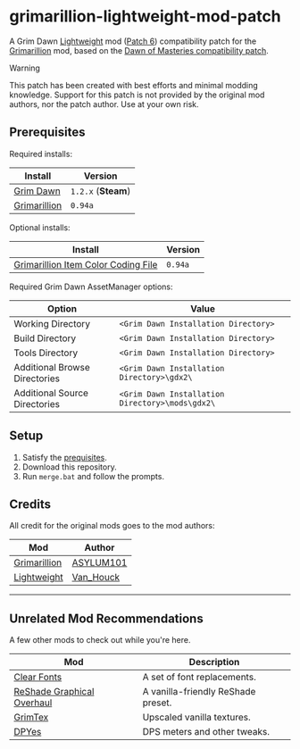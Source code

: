 # grimarillion-lightweight-mod-patch

A Grim Dawn [Lightweight](https://forums.crateentertainment.com/t/lightweight-mod-for-speeding-up-the-leveling-process/108690) mod ([Patch 6](https://forums.crateentertainment.com/t/lightweight-mod-for-speeding-up-the-leveling-process/108690/674)) compatibility patch for the [Grimarillion](https://forums.crateentertainment.com/t/rel-grimarillion-v92/46587) mod, based on the [Dawn of Masteries compatibility patch](https://forums.crateentertainment.com/t/lightweight-mod-for-speeding-up-the-leveling-process/108690/148).

> [!WARNING]
> This patch has been created with best efforts and minimal modding knowledge. Support for this patch is not provided by the original mod authors, nor the patch author. Use at your own risk.

## Prerequisites

Required installs:

| Install                                                                            | Version             |
| ---------------------------------------------------------------------------------- | ------------------- |
| [Grim Dawn](https://store.steampowered.com/app/219990/Grim_Dawn/)                  | `1.2.x` (**Steam**) |
| [Grimarillion](https://forums.crateentertainment.com/t/rel-grimarillion-v92/46587) | `0.94a`             |

Optional installs:

| Install                                                                                                         | Version |
| --------------------------------------------------------------------------------------------------------------- | ------- |
| [Grimarillion Item Color Coding File](https://forums.crateentertainment.com/t/rel-grimarillion-v94a/46587/1433) | `0.94a` |

Required Grim Dawn AssetManager options:

| Option                        | Value                                           |
| ----------------------------- | ----------------------------------------------- |
| Working Directory             | `<Grim Dawn Installation Directory>`            |
| Build Directory               | `<Grim Dawn Installation Directory>`            |
| Tools Directory               | `<Grim Dawn Installation Directory>`            |
| Additional Browse Directories | `<Grim Dawn Installation Directory>\gdx2\`      |
| Additional Source Directories | `<Grim Dawn Installation Directory>\mods\gdx2\` |

## Setup

1. Satisfy the [prequisites](#prerequisites).
2. Download this repository.
3. Run `merge.bat` and follow the prompts.

## Credits

All credit for the original mods goes to the mod authors:

| Mod                                                                                                                | Author                                                                 |
| ------------------------------------------------------------------------------------------------------------------ | ---------------------------------------------------------------------- |
| [Grimarillion](https://forums.crateentertainment.com/t/rel-grimarillion-v92/46587)                                 | [ASYLUM101](https://forums.crateentertainment.com/u/asylum101/summary) |
| [Lightweight](https://forums.crateentertainment.com/t/lightweight-mod-for-speeding-up-the-leveling-process/108690) | [Van_Houck](https://forums.crateentertainment.com/u/van_houck/summary) |

---

## Unrelated Mod Recommendations

A few other mods to check out while you're here.

| Mod                                                                                                                                         | Description                        |
| ------------------------------------------------------------------------------------------------------------------------------------------- | ---------------------------------- |
| [Clear Fonts](https://forums.crateentertainment.com/t/english-font-gd-clear-fonts-london-gothic-fonts-or-normal-clean-fonts-versions/86445) | A set of font replacements.        |
| [ReShade Graphical Overhaul](https://www.nexusmods.com/grimdawn/mods/100)                                                                   | A vanilla-friendly ReShade preset. |
| [GrimTex](https://www.nexusmods.com/grimdawn/mods/141)                                                                                      | Upscaled vanilla textures.         |
| [DPYes](https://forums.crateentertainment.com/t/tool-dpyes-player-pet-dps-meter-misc-util/133378)                                           | DPS meters and other tweaks.       |